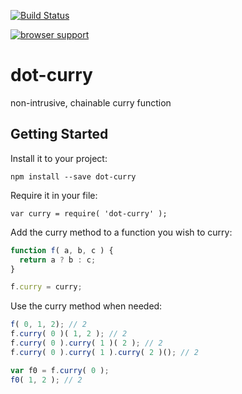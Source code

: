 [![Build Status](https://travis-ci.org/AutoSponge/dot-curry.svg?branch=master)](https://travis-ci.org/AutoSponge/dot-curry)

[![browser support](https://ci.testling.com/AutoSponge/dot-curry.png)](http://ci.testling.com/AutoSponge/dot-curry)

dot-curry
=========

non-intrusive, chainable curry function

## Getting Started

Install it to your project:

`npm install --save dot-curry`

Require it in your file:

`var curry = require( 'dot-curry' );`

Add the curry method to a function you wish to curry:

```javascript
function f( a, b, c ) {
  return a ? b : c;
}

f.curry = curry;
```

Use the curry method when needed:
 
```javascript
f( 0, 1, 2); // 2
f.curry( 0 )( 1, 2 ); // 2
f.curry( 0 ).curry( 1 )( 2 ); // 2
f.curry( 0 ).curry( 1 ).curry( 2 )(); // 2

var f0 = f.curry( 0 );
f0( 1, 2 ); // 2
```